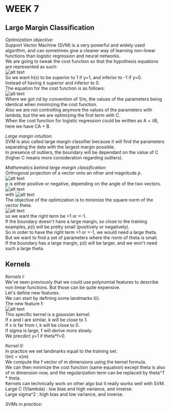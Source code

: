 # **WEEK 7**

## **Large Margin Classification**  

*Optimization objective:*  
Support Vector Machine (SVM) is a very powerful and widely used algorithm, and can sometimes give a cleaner way of learning non-linear functions than logistic regression and neural networks.  
We are going to tweak the cost function so that the hypothesis equations are represented as such:  
![alt text](https://i.imgur.com/KD5GiG1.png)  
So we want h(x) to be superior to 1 if y=1, and inferior to -1 if y=0.  
Instead of having it superior and inferior to 0.  
The equation for the cost function is as follows:  
![alt text](https://i.imgur.com/gKVL71F.png)  
Where we got rid by convention of 1/m, the values of the parameters being identical when minimizing the cost function.  
Also we are not controlling anymore the values of the parameters with lambda, but the we are optimizing the first term with C.  
When the cost function for logistic regression could be written as A + 𝜆B, here we have CA + B.

*Large margin intuition:*  
SVM is also called large margin classifier because it will find the parameters separating the data with the largest margin possible.  
In presence of outliers, the boundary will be dependant on the value of C (higher C means more consideration regarding outliers).  

*Mathematics behind large margin classification:*  
Orthogonal projection of a vector onto an other and magnitude *p*.  
![alt text](https://i.imgur.com/nNJssjr.jpg)  
p is either positive or negative, depending on the angle of the two vectors.  
![alt text](https://i.imgur.com/hOXeZ4n.jpg)  
with ![alt text](https://i.imgur.com/CZ2PORj.jpg)  
The objective of the optimization is to minimize the square norm of the vector theta.  
![alt text](https://i.imgur.com/SH86HZp.jpg)  
so we want the right term be >1 or <-1.  
If the boundary doesn't have a large margin, so close to the training examples, p(i) will be pretty small (positively or negatively).  
So in order to have the right term >1 or <-1, we would need a large theta.  
But we want to find a set of parameters where the norm of theta is small.  
If the boundary has a large margin, p(i) will be larger, and we won't need such a large theta.

## **Kernels**

*Kernels I:*  
We've seen previously that we could use polynomial features to describe non linear functions. But those can be quite expensive.  
Let's define new features.  
We can start by defining some landmarks l(i).  
The new feature f:  
![alt text](https://i.imgur.com/xx706gL.jpg)  
This specific kernel is a *gaussian kernel*.  
If x and l are similar, k will be close to 1.  
If x is far from l, k will be close to 0.  
If sigma is large, f will derive more slowly.  
We precdict y=1 if theta*f>0.

*Kernel II:*  
In practice we set landmarks equal to the training set.  
l(m) = x(m)  
We compute the f vector of m dimensions using the kernel formula.  
We can then minimize the cost function (same equation) except theta is also of m dimension now, and the regularization term can be replaced by theta^T * theta.  
Kernels can technically work on other algo but it really works well with SVM.  
Large C (1/lambda) : low bias and high variance, and inverse.  
Large sigma^2 : high bias and low variance, and inverse.

*SVMs in practice:*  
